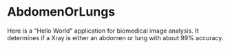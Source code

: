 # AbdomenOrLungs
Here is a "Hello World" application for biomedical image analysis. It determines if a Xray is either an abdomen or lung with about 99% accuracy.
